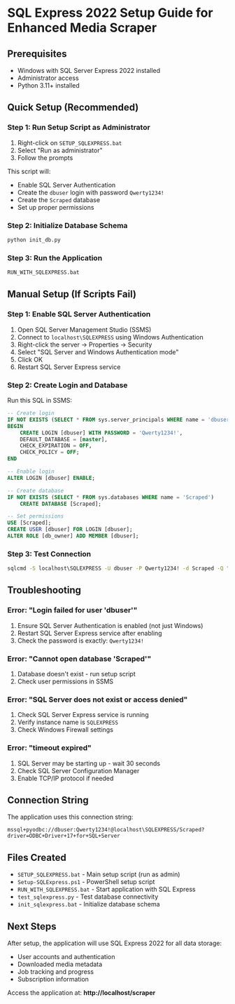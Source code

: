 # SQL Express 2022 Setup Guide for Enhanced Media Scraper

## Prerequisites
- Windows with SQL Server Express 2022 installed
- Administrator access
- Python 3.11+ installed

## Quick Setup (Recommended)

### Step 1: Run Setup Script as Administrator
1. Right-click on `SETUP_SQLEXPRESS.bat`
2. Select "Run as administrator"
3. Follow the prompts

This script will:
- Enable SQL Server Authentication
- Create the `dbuser` login with password `Qwerty1234!`
- Create the `Scraped` database
- Set up proper permissions

### Step 2: Initialize Database Schema
```cmd
python init_db.py
```

### Step 3: Run the Application
```cmd
RUN_WITH_SQLEXPRESS.bat
```

## Manual Setup (If Scripts Fail)

### Step 1: Enable SQL Server Authentication
1. Open SQL Server Management Studio (SSMS)
2. Connect to `localhost\SQLEXPRESS` using Windows Authentication
3. Right-click the server → Properties → Security
4. Select "SQL Server and Windows Authentication mode"
5. Click OK
6. Restart SQL Server Express service

### Step 2: Create Login and Database
Run this SQL in SSMS:
```sql
-- Create login
IF NOT EXISTS (SELECT * FROM sys.server_principals WHERE name = 'dbuser')
BEGIN
    CREATE LOGIN [dbuser] WITH PASSWORD = 'Qwerty1234!',
    DEFAULT_DATABASE = [master],
    CHECK_EXPIRATION = OFF,
    CHECK_POLICY = OFF;
END

-- Enable login
ALTER LOGIN [dbuser] ENABLE;

-- Create database
IF NOT EXISTS (SELECT * FROM sys.databases WHERE name = 'Scraped')
    CREATE DATABASE [Scraped];

-- Set permissions
USE [Scraped];
CREATE USER [dbuser] FOR LOGIN [dbuser];
ALTER ROLE [db_owner] ADD MEMBER [dbuser];
```

### Step 3: Test Connection
```cmd
sqlcmd -S localhost\SQLEXPRESS -U dbuser -P Qwerty1234! -d Scraped -Q "SELECT DB_NAME()"
```

## Troubleshooting

### Error: "Login failed for user 'dbuser'"
1. Ensure SQL Server Authentication is enabled (not just Windows)
2. Restart SQL Server Express service after enabling
3. Check the password is exactly: `Qwerty1234!`

### Error: "Cannot open database 'Scraped'"
1. Database doesn't exist - run setup script
2. Check user permissions in SSMS

### Error: "SQL Server does not exist or access denied"
1. Check SQL Server Express service is running
2. Verify instance name is `SQLEXPRESS`
3. Check Windows Firewall settings

### Error: "timeout expired"
1. SQL Server may be starting up - wait 30 seconds
2. Check SQL Server Configuration Manager
3. Enable TCP/IP protocol if needed

## Connection String
The application uses this connection string:
```
mssql+pyodbc://dbuser:Qwerty1234!@localhost\SQLEXPRESS/Scraped?driver=ODBC+Driver+17+for+SQL+Server
```

## Files Created
- `SETUP_SQLEXPRESS.bat` - Main setup script (run as admin)
- `Setup-SQLExpress.ps1` - PowerShell setup script
- `RUN_WITH_SQLEXPRESS.bat` - Start application with SQL Express
- `test_sqlexpress.py` - Test database connectivity
- `init_sqlexpress.bat` - Initialize database schema

## Next Steps
After setup, the application will use SQL Express 2022 for all data storage:
- User accounts and authentication
- Downloaded media metadata
- Job tracking and progress
- Subscription information

Access the application at: **http://localhost/scraper**

